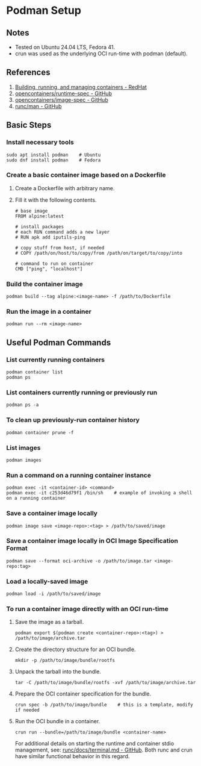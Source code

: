 # Podman Setup


## Notes

- Tested on Ubuntu 24.04 LTS, Fedora 41.
- crun was used as the underlying OCI run-time with podman (default).


## References

1. [Building, running, and managing containers - RedHat](https://access.redhat.com/documentation/en-us/red_hat_enterprise_linux/9/html/building_running_and_managing_containers/index)
2. [opencontainers/runtime-spec - GitHub](https://github.com/opencontainers/runtime-spec/tree/main)
3. [opencontainers/image-spec - GitHub](https://github.com/opencontainers/image-spec/tree/main)
4. [runc/man - GitHub](https://github.com/opencontainers/runc/tree/main/man)


## Basic Steps

### Install necessary tools

```console
sudo apt install podman    # Ubuntu
sudo dnf install podman    # Fedora
```

### Create a basic container image based on a Dockerfile

1. Create a Dockerfile with arbitrary name.
2. Fill it with the following contents.

    ```
    # base image
    FROM alpine:latest

    # install packages
    # each RUN command adds a new layer
    # RUN apk add iputils-ping

    # copy stuff from host, if needed
    # COPY /path/on/host/to/copy/from /path/on/target/to/copy/into

    # command to run on container
    CMD ["ping", "localhost"]
    ```

### Build the container image

```console
podman build --tag alpine:<image-name> -f /path/to/Dockerfile
```

### Run the image in a container

```console
podman run --rm <image-name>
```


## Useful Podman Commands

### List currently running containers

```console
podman container list
podman ps
```

### List containers currently running or previously run

```console
podman ps -a
```

### To clean up previously-run container history

```console
podman container prune -f
```

### List images

```console
podman images
```

### Run a command on a running container instance

```console
podman exec -it <container-id> <command>
podman exec -it c253d46d79f1 /bin/sh    # example of invoking a shell on a running container
```

### Save a container image locally

```console
podman image save <image-repo>:<tag> > /path/to/saved/image
```

### Save a container image locally in OCI Image Specification Format

```console
podman save --format oci-archive -o /path/to/image.tar <image-repo:tag>
```

### Load a locally-saved image

```console
podman load -i /path/to/saved/image
```

### To run a container image directly with an OCI run-time

1. Save the image as a tarball.

    ```console
    podman export $(podman create <container-repo>:<tag>) > /path/to/image/archive.tar
    ```

2. Create the directory structure for an OCI bundle.

    ```console
    mkdir -p /path/to/image/bundle/rootfs
    ```

3. Unpack the tarball into the bundle.

    ```console
    tar -C /path/to/image/bundle/rootfs -xvf /path/to/image/archive.tar
    ```

4. Prepare the OCI container specification for the bundle.

    ```console
    crun spec -b /path/to/image/bundle    # this is a template, modify if needed
    ```

5. Run the OCI bundle in a container.

    ```console
    crun run --bundle=/path/to/image/bundle <container-name>
    ```

    For additional details on starting the runtime and container stdio management,
    see: [runc/docs/terminal.md - GitHub](https://github.com/opencontainers/runc/blob/main/docs/terminals.md).
    Both runc and crun have similar functional behavior in this regard.
